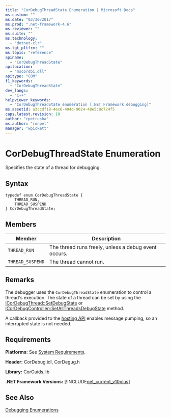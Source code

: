 ```yaml
---
title: "CorDebugThreadState Enumeration | Microsoft Docs"
ms.custom: ""
ms.date: "03/30/2017"
ms.prod: ".net-framework-4.6"
ms.reviewer: ""
ms.suite: ""
ms.technology: 
  - "dotnet-clr"
ms.tgt_pltfrm: ""
ms.topic: "reference"
apiname: 
  - "CorDebugThreadState"
apilocation: 
  - "mscordbi.dll"
apitype: "COM"
f1_keywords: 
  - "CorDebugThreadState"
dev_langs: 
  - "C++"
helpviewer_keywords: 
  - "CorDebugThreadState enumeration [.NET Framework debugging]"
ms.assetid: a3ccdf18-4ec6-494d-9024-48e5c8c724f5
caps.latest.revision: 10
author: "rpetrusha"
ms.author: "ronpet"
manager: "wpickett"
---
```

# CorDebugThreadState Enumeration
Specifies the state of a thread for debugging.  
  
## Syntax  
  
```  
typedef enum CorDebugThreadState {  
    THREAD_RUN,  
    THREAD_SUSPEND  
} CorDebugThreadState;  
```  
  
## Members  
  
|Member|Description|  
|------------|-----------------|  
|`THREAD_RUN`|The thread runs freely, unless a debug event occurs.|  
|`THREAD_SUSPEND`|The thread cannot run.|  
  
## Remarks  
 The debugger uses the `CorDebugThreadState` enumeration to control a thread's execution. The state of a thread can be set by using the [ICorDebugThread::SetDebugState](../../../../docs/framework/unmanaged-api/debugging/icordebugthread-setdebugstate-method.md) or [ICorDebugController::SetAllThreadsDebugState](../../../../docs/framework/unmanaged-api/debugging/icordebugcontroller-setallthreadsdebugstate-method.md) method.  
  
 A callback provided to the [hosting API](../../../../docs/framework/unmanaged-api/hosting/hosting-unmanaged-api-reference.md) enables message pumping, so an interrupted state is not needed.  
  
## Requirements  
 **Platforms:** See [System Requirements](../../../../docs/framework/getting-started/system-requirements.md).  
  
 **Header:** CorDebug.idl, CorDegug.h  
  
 **Library:** CorGuids.lib  
  
 **.NET Framework Versions:** [!INCLUDE[net_current_v10plus](../../../../includes/net-current-v10plus-md.md)]  
  
## See Also  
 [Debugging Enumerations](../../../../docs/framework/unmanaged-api/debugging/debugging-enumerations.md)